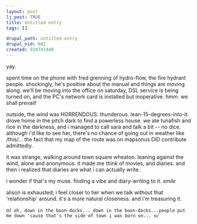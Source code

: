 ```yaml
--- 
layout: post
lj_post: TRUE
title: Untitled entry
tags: []

drupal_path: untitled-entry
drupal_nid: 682
created: 910741440
---
```

yay.

spent time on the phone with fred grenning of hydro-flow, the fire hydrant people. shockingly, he's positive about the manual and things are moving along. we'll be moving into the office on saturday, DSL service is being turned on, and the PC's network card is installed but inoperative. hmm. we shall prevail!

outside, the wind was HORRENDOUS. thunderous. lean-15-degrees-into-it. drove home in the pitch dark to find a powerless house. we ate tunafish and rice in the darkness, and i managed to call sara and talk a bit -- no dice. although i'd like to see her, there's no chance of going out in weather like /this/... the fact that my map of the route was on mapsonus DID contribute admittedly.

it was strange, walking around town square wheaton. leaning against the wind, alone and anonymous. it made me think of movies, and diaries. and then i realized that diaries are what i can actually write.

i wonder if that's my muse. finding a vibe and diary-writing to it. *smile*

alison is exhausted; i feel closer to her when we talk without that 'relationship' around. it's a more natural closeness. and i'm treasuring it.

o/` oh, down in the boon-docks... down in the boon-docks...people put me down 'cause that's the side of town i was born on... o/`
